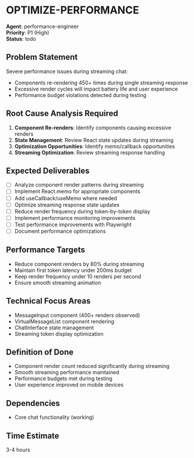 # OPTIMIZE-PERFORMANCE

**Agent**: performance-engineer  
**Priority**: P1 (High)  
**Status**: todo

## Problem Statement
Severe performance issues during streaming chat:
- Components re-rendering 450+ times during single streaming response
- Excessive render cycles will impact battery life and user experience
- Performance budget violations detected during testing

## Root Cause Analysis Required
1. **Component Re-renders**: Identify components causing excessive renders
2. **State Management**: Review React state updates during streaming
3. **Optimization Opportunities**: Identify memo/callback opportunities
4. **Streaming Optimization**: Review streaming response handling

## Expected Deliverables
- [ ] Analyze component render patterns during streaming
- [ ] Implement React.memo for appropriate components
- [ ] Add useCallback/useMemo where needed
- [ ] Optimize streaming response state updates
- [ ] Reduce render frequency during token-by-token display
- [ ] Implement performance monitoring improvements
- [ ] Test performance improvements with Playwright
- [ ] Document performance optimizations

## Performance Targets
- Reduce component renders by 80% during streaming
- Maintain first token latency under 200ms budget
- Keep render frequency under 10 renders per second
- Ensure smooth streaming animation

## Technical Focus Areas
- MessageInput component (400+ renders observed)
- VirtualMessageList component rendering
- ChatInterface state management
- Streaming token display optimization

## Definition of Done
- Component render count reduced significantly during streaming
- Smooth streaming performance maintained
- Performance budgets met during testing
- User experience improved on mobile devices

## Dependencies
- Core chat functionality (working)

## Time Estimate
3-4 hours